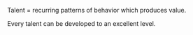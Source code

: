 Talent = recurring patterns of behavior which produces value.

Every talent can be developed to an excellent level.
